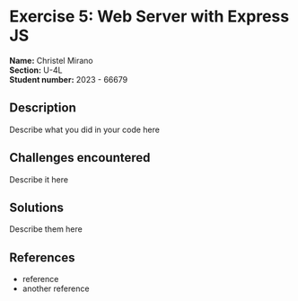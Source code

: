 # Exercise 5: Web Server with Express JS

**Name:** Christel Mirano <br/>
**Section:** U-4L <br/>
**Student number:** 2023 - 66679 <br/>

## Description

Describe what you did in your code here

## Challenges encountered

Describe it here

## Solutions

Describe them here

## References

- reference
- another reference

